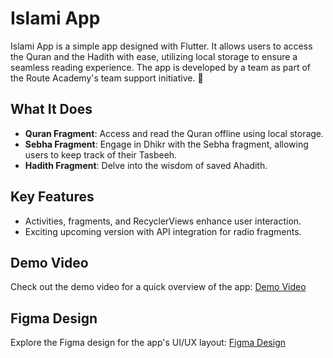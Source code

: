 # Islami App

Islami App is a simple app designed with Flutter. It allows users to access the Quran and the Hadith with ease, utilizing local storage to ensure a seamless reading experience. The app is developed by a team as part of the Route Academy's team support initiative. 🚀

## What It Does

- **Quran Fragment**: Access and read the Quran offline using local storage.
- **Sebha Fragment**: Engage in Dhikr with the Sebha fragment, allowing users to keep track of their Tasbeeh.
- **Hadith Fragment**: Delve into the wisdom of saved Ahadith.

## Key Features

- Activities, fragments, and RecyclerViews enhance user interaction.
- Exciting upcoming version with API integration for radio fragments.

## Demo Video

Check out the demo video for a quick overview of the app:
[Demo Video](https://drive.google.com/file/d/1vTyAdQ4c2B8RQfa9KytMW83mR2iUbFpg/view?usp=drive_link)

## Figma Design

Explore the Figma design for the app's UI/UX layout:
[Figma Design](https://www.figma.com/design/IXy4Jxxj4jhS0cIaChXPUr/IslamiApp?m=auto&t=iH4D0C5nm6XZcvmR-1)


